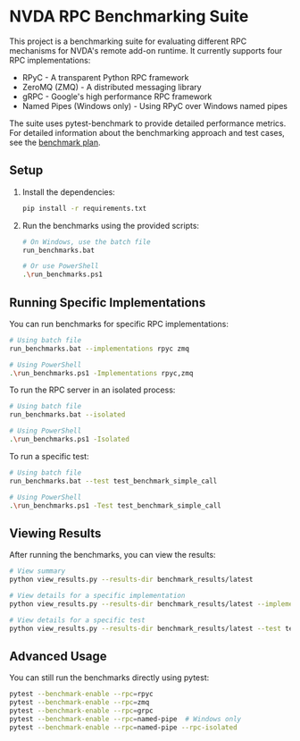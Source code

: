 # NVDA RPC Benchmarking Suite

This project is a benchmarking suite for evaluating different RPC mechanisms for NVDA's remote add-on runtime. It currently supports four RPC implementations:

- RPyC - A transparent Python RPC framework
- ZeroMQ (ZMQ) - A distributed messaging library
- gRPC - Google's high performance RPC framework
- Named Pipes (Windows only) - Using RPyC over Windows named pipes

The suite uses pytest-benchmark to provide detailed performance metrics. For detailed information about the benchmarking approach and test cases, see the [benchmark plan](plan.md).

## Setup

1. Install the dependencies:

   ```bash
   pip install -r requirements.txt
   ```

2. Run the benchmarks using the provided scripts:

   ```bash
   # On Windows, use the batch file
   run_benchmarks.bat

   # Or use PowerShell
   .\run_benchmarks.ps1
   ```

## Running Specific Implementations

You can run benchmarks for specific RPC implementations:

```bash
# Using batch file
run_benchmarks.bat --implementations rpyc zmq

# Using PowerShell
.\run_benchmarks.ps1 -Implementations rpyc,zmq
```

To run the RPC server in an isolated process:

```bash
# Using batch file
run_benchmarks.bat --isolated

# Using PowerShell
.\run_benchmarks.ps1 -Isolated
```

To run a specific test:

```bash
# Using batch file
run_benchmarks.bat --test test_benchmark_simple_call

# Using PowerShell
.\run_benchmarks.ps1 -Test test_benchmark_simple_call
```

## Viewing Results

After running the benchmarks, you can view the results:

```bash
# View summary
python view_results.py --results-dir benchmark_results/latest

# View details for a specific implementation
python view_results.py --results-dir benchmark_results/latest --implementation rpyc

# View details for a specific test
python view_results.py --results-dir benchmark_results/latest --test test_benchmark_simple_call
```

## Advanced Usage

You can still run the benchmarks directly using pytest:

```bash
pytest --benchmark-enable --rpc=rpyc
pytest --benchmark-enable --rpc=zmq
pytest --benchmark-enable --rpc=grpc
pytest --benchmark-enable --rpc=named-pipe  # Windows only
pytest --benchmark-enable --rpc=named-pipe --rpc-isolated
```
